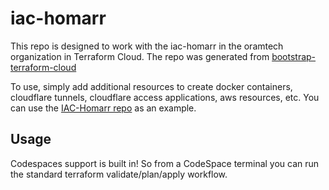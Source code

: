 # iac-homarr

This repo is designed to work with the iac-homarr in the oramtech organization in Terraform Cloud. The repo was generated from [bootstrap-terraform-cloud](https://github.com/oramtech/bootstrap-terraform-cloud)

To use, simply add additional resources to create docker containers, cloudflare tunnels, cloudflare access applications, aws resources, etc. You can use the [IAC-Homarr repo](https://github.com/oramtech/iac-homarr) as an example.

## Usage

Codespaces support is built in! So from a CodeSpace terminal you can run the standard terraform validate/plan/apply workflow.